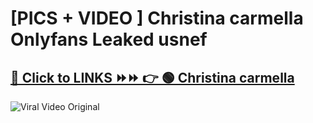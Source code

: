 
 # [PICS + VIDEO ] Christina carmella Onlyfans Leaked usnef

## <h2><a href="https://clipsfans.com/Christina_carmella&ref=git">🔗 Click to LINKS ⏩⏩ 👉 🟢 Christina carmella </a></h2>

<a href="https://clipsfans.com/Christina_carmella&ref=git" rel="nofollow" data-target="animated-image.originalLink"><img src="https://i.ibb.co.com/xMMVF88/686577567.gif" alt="Viral Video Original" style="max-width: 100%; display: inline-block;" data-target="animated-image.originalImage"></a>

